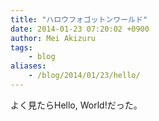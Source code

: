 ```yaml
---
title: "ハロウフォゴットンワールド"
date: 2014-01-23 07:20:02 +0900
author: Mei Akizuru
tags:
    - blog
aliases:
    - /blog/2014/01/23/hello/
---
```


よく見たらHello, World!だった。